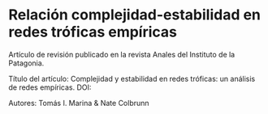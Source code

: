 # Relación complejidad-estabilidad en redes tróficas empíricas

Artículo de revisión publicado en la revista Anales del Instituto de la Patagonia.

Título del artículo: Complejidad y estabilidad en redes tróficas: un análisis de redes empíricas. DOI: 

Autores: Tomás I. Marina & Nate Colbrunn
